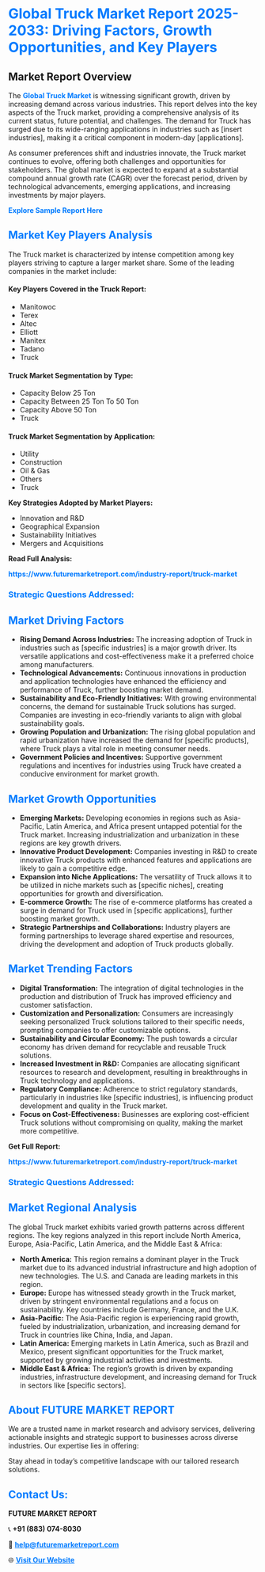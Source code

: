 <h1 style="color: #007BFF;">Global Truck Market Report 2025-2033: Driving Factors, Growth Opportunities, and Key Players</h1>

<section id="overview">
<h2>Market Report Overview</h2>
<p>The <a href="https://www.futuremarketreport.com/industry-report/truck-market" style="color: #007BFF; text-decoration: none;"><strong>Global Truck Market</strong></a> is witnessing significant growth, driven by increasing demand across various industries. This report delves into the key aspects of the Truck market, providing a comprehensive analysis of its current status, future potential, and challenges. The demand for Truck has surged due to its wide-ranging applications in industries such as [insert industries], making it a critical component in modern-day [applications].</p>
<p>As consumer preferences shift and industries innovate, the Truck market continues to evolve, offering both challenges and opportunities for stakeholders. The global market is expected to expand at a substantial compound annual growth rate (CAGR) over the forecast period, driven by technological advancements, emerging applications, and increasing investments by major players.</p>
</section>

<section id="overview">
<p><a href="https://www.futuremarketreport.com/request-sample/reportId=99679" style="color: #007BFF; text-decoration: none;"><strong>Explore Sample Report Here</strong></a></p>
</section>

<section id="key-players">
<h2 style="color: #007BFF;">Market Key Players Analysis</h2>
<p>The Truck market is characterized by intense competition among key players striving to capture a larger market share. Some of the leading companies in the market include:</p>
<h4>Key Players Covered in the Truck Report:</h4>
<ul><li>Manitowoc</li><li>Terex</li><li>Altec</li><li>Elliott</li><li>Manitex</li><li>Tadano</li><li>Truck</li></ul>
<h4>Truck Market Segmentation by Type:</h4>
<ul><li>Capacity Below 25 Ton</li><li>Capacity Between 25 Ton To 50 Ton</li><li>Capacity Above 50 Ton</li><li>Truck</li></ul>

<h4>Truck Market Segmentation by Application:</h4>
<ul><li>Utility</li><li>Construction</li><li>Oil &amp; Gas</li><li>Others</li><li>Truck</li></ul>
<p><strong>Key Strategies Adopted by Market Players:</strong></p>
<ul>
<li>Innovation and R&D</li>
<li>Geographical Expansion</li>
<li>Sustainability Initiatives</li>
<li>Mergers and Acquisitions</li>
</ul>
</section>

<section>
<p><strong>Read Full Analysis: </strong></p><a href="https://www.futuremarketreport.com/industry-report/truck-market" style="color: #007BFF; text-decoration: none;"><strong>https://www.futuremarketreport.com/industry-report/truck-market</strong></a>
<h3 style="color: #007BFF;">Strategic Questions Addressed:</h3>
</section>

<section id="driving-factors">
<h2 style="color: #007BFF;">Market Driving Factors</h2>
<ul>
<li><strong>Rising Demand Across Industries:</strong> The increasing adoption of Truck in industries such as [specific industries] is a major growth driver. Its versatile applications and cost-effectiveness make it a preferred choice among manufacturers.</li>
<li><strong>Technological Advancements:</strong> Continuous innovations in production and application technologies have enhanced the efficiency and performance of Truck, further boosting market demand.</li>
<li><strong>Sustainability and Eco-Friendly Initiatives:</strong> With growing environmental concerns, the demand for sustainable Truck solutions has surged. Companies are investing in eco-friendly variants to align with global sustainability goals.</li>
<li><strong>Growing Population and Urbanization:</strong> The rising global population and rapid urbanization have increased the demand for [specific products], where Truck plays a vital role in meeting consumer needs.</li>
<li><strong>Government Policies and Incentives:</strong> Supportive government regulations and incentives for industries using Truck have created a conducive environment for market growth.</li>
</ul>
</section>

<section id="growth-opportunities">
<h2 style="color: #007BFF;">Market Growth Opportunities</h2>
<ul>
<li><strong>Emerging Markets:</strong> Developing economies in regions such as Asia-Pacific, Latin America, and Africa present untapped potential for the Truck market. Increasing industrialization and urbanization in these regions are key growth drivers.</li>
<li><strong>Innovative Product Development:</strong> Companies investing in R&D to create innovative Truck products with enhanced features and applications are likely to gain a competitive edge.</li>
<li><strong>Expansion into Niche Applications:</strong> The versatility of Truck allows it to be utilized in niche markets such as [specific niches], creating opportunities for growth and diversification.</li>
<li><strong>E-commerce Growth:</strong> The rise of e-commerce platforms has created a surge in demand for Truck used in [specific applications], further boosting market growth.</li>
<li><strong>Strategic Partnerships and Collaborations:</strong> Industry players are forming partnerships to leverage shared expertise and resources, driving the development and adoption of Truck products globally.</li>
</ul>
</section>

<section id="trending-factors">
<h2 style="color: #007BFF;">Market Trending Factors</h2>
<ul>
<li><strong>Digital Transformation:</strong> The integration of digital technologies in the production and distribution of Truck has improved efficiency and customer satisfaction.</li>
<li><strong>Customization and Personalization:</strong> Consumers are increasingly seeking personalized Truck solutions tailored to their specific needs, prompting companies to offer customizable options.</li>
<li><strong>Sustainability and Circular Economy:</strong> The push towards a circular economy has driven demand for recyclable and reusable Truck solutions.</li>
<li><strong>Increased Investment in R&D:</strong> Companies are allocating significant resources to research and development, resulting in breakthroughs in Truck technology and applications.</li>
<li><strong>Regulatory Compliance:</strong> Adherence to strict regulatory standards, particularly in industries like [specific industries], is influencing product development and quality in the Truck market.</li>
<li><strong>Focus on Cost-Effectiveness:</strong> Businesses are exploring cost-efficient Truck solutions without compromising on quality, making the market more competitive.</li>
</ul>
</section>

<section>
<p><strong>Get Full Report: </strong></p><a href="https://www.futuremarketreport.com/industry-report/truck-market" style="color: #007BFF; text-decoration: none;"><strong>https://www.futuremarketreport.com/industry-report/truck-market</strong></a>
<h3 style="color: #007BFF;">Strategic Questions Addressed:</h3>
</section>


<section id="regional-analysis">
<h2 style="color: #007BFF;">Market Regional Analysis</h2>
<p>The global Truck market exhibits varied growth patterns across different regions. The key regions analyzed in this report include North America, Europe, Asia-Pacific, Latin America, and the Middle East & Africa:</p>
<ul>
<li><strong>North America:</strong> This region remains a dominant player in the Truck market due to its advanced industrial infrastructure and high adoption of new technologies. The U.S. and Canada are leading markets in this region.</li>
<li><strong>Europe:</strong> Europe has witnessed steady growth in the Truck market, driven by stringent environmental regulations and a focus on sustainability. Key countries include Germany, France, and the U.K.</li>
<li><strong>Asia-Pacific:</strong> The Asia-Pacific region is experiencing rapid growth, fueled by industrialization, urbanization, and increasing demand for Truck in countries like China, India, and Japan.</li>
<li><strong>Latin America:</strong> Emerging markets in Latin America, such as Brazil and Mexico, present significant opportunities for the Truck market, supported by growing industrial activities and investments.</li>
<li><strong>Middle East & Africa:</strong> The region’s growth is driven by expanding industries, infrastructure development, and increasing demand for Truck in sectors like [specific sectors].</li>
</ul>
</section>

<footer>
<h2 style="color: #007BFF;">About FUTURE MARKET REPORT</h2>
<p>We are a trusted name in market research and advisory services, delivering actionable insights and strategic support to businesses across diverse industries. Our expertise lies in offering:</p>

<p>Stay ahead in today’s competitive landscape with our tailored research solutions.</p>

<h2 style="color: #007BFF;">Contact Us:</h2>
<p><strong>FUTURE MARKET REPORT</strong></p>
<p>📞 <strong>+91 (883) 074-8030</strong></p>
<p>📧 <strong><a href="mailto:help@futuremarketreport.com" style="color: #007BFF;">help@futuremarketreport.com</a></strong></p>
<p>🌐 <strong><a href="https://www.futuremarketreport.com/" style="color: #007BFF;">Visit Our Website</a></strong></p>
</footer>